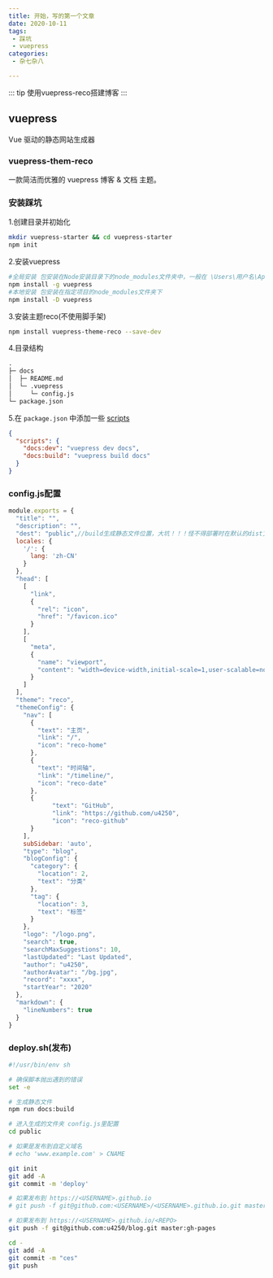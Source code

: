 ```yaml
---
title: 开始，写的第一个文章
date: 2020-10-11
tags:
 - 踩坑
 - vuepress
categories:
 - 杂七杂八

---
```


::: tip
使用vuepress-reco搭建博客
:::

## vuepress  

Vue 驱动的静态网站生成器

### vuepress-them-reco

一款简洁而优雅的 vuepress 博客 & 文档 主题。

### 安装踩坑

1.创建目录并初始化

```bash
mkdir vuepress-starter && cd vuepress-starter
npm init
```

2.安装vuepress

```bash
#全局安装 包安装在Node安装目录下的node_modules文件夹中，一般在 \Users\用户名\AppData\Roaming\ 目录下，可以使用npm root -g查看全局安装目录。
npm install -g vuepress
#本地安装 包安装在指定项目的node_modules文件夹下
npm install -D vuepress
```

3.安装主题reco(不使用脚手架)

```bash
npm install vuepress-theme-reco --save-dev
```

4.目录结构

```python
.
├─ docs
│  ├─ README.md
│  └─ .vuepress
│     └─ config.js
└─ package.json
```

5.在 `package.json` 中添加一些 [scripts](https://classic.yarnpkg.com/zh-Hans/docs/package-json#toc-scripts)

```json
{
  "scripts": {
    "docs:dev": "vuepress dev docs",
    "docs:build": "vuepress build docs"
  }
}
```

### config.js配置

```js
module.exports = {
  "title": "",
  "description": "",
  "dest": "public",//build生成静态文件位置，大坑！！！怪不得部署时在默认的dist文件夹下找不到。
  locales: {
    '/': {
      lang: 'zh-CN'
    }
  },
  "head": [
    [
      "link",
      {
        "rel": "icon",
        "href": "/favicon.ico"
      }
    ],
    [
      "meta",
      {
        "name": "viewport",
        "content": "width=device-width,initial-scale=1,user-scalable=no"
      }
    ]
  ],
  "theme": "reco",
  "themeConfig": {
    "nav": [
      {
        "text": "主页",
        "link": "/",
        "icon": "reco-home"
      },
      {
        "text": "时间轴",
        "link": "/timeline/",
        "icon": "reco-date"
      },
      {
            "text": "GitHub",
            "link": "https://github.com/u4250",
            "icon": "reco-github"
      }
    ],
    subSidebar: 'auto',
    "type": "blog",
    "blogConfig": {
      "category": {
        "location": 2,
        "text": "分类"
      },
      "tag": {
        "location": 3,
        "text": "标签"
      }
    },
    "logo": "/logo.png",
    "search": true,
    "searchMaxSuggestions": 10,
    "lastUpdated": "Last Updated",
    "author": "u4250",
    "authorAvatar": "/bg.jpg",
    "record": "xxxx",
    "startYear": "2020"
  },
  "markdown": {
    "lineNumbers": true
  }
}
```



### deploy.sh(发布)

```bash
#!/usr/bin/env sh

# 确保脚本抛出遇到的错误
set -e

# 生成静态文件
npm run docs:build

# 进入生成的文件夹 config.js里配置
cd public

# 如果是发布到自定义域名
# echo 'www.example.com' > CNAME

git init
git add -A
git commit -m 'deploy'

# 如果发布到 https://<USERNAME>.github.io
# git push -f git@github.com:<USERNAME>/<USERNAME>.github.io.git master

# 如果发布到 https://<USERNAME>.github.io/<REPO>
git push -f git@github.com:u4250/blog.git master:gh-pages

cd -
git add -A
git commit -m "ces"
git push
```

